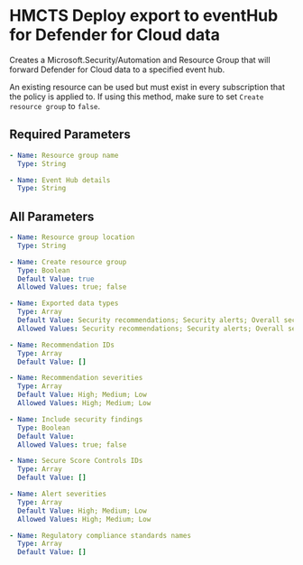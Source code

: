 # HMCTS Deploy export to eventHub for Defender for Cloud data

Creates a Microsoft.Security/Automation and Resource Group that will forward Defender for Cloud data to a specified event hub.

An existing resource can be used but must exist in every subscription that the policy is applied to. If using this method, make sure to set `Create resource group` to `false`.

## Required Parameters

```yaml
- Name: Resource group name
  Type: String

- Name: Event Hub details
  Type: String
```

## All Parameters

```yaml
- Name: Resource group location
  Type: String

- Name: Create resource group
  Type: Boolean
  Default Value: true
  Allowed Values: true; false

- Name: Exported data types
  Type: Array
  Default Value: Security recommendations; Security alerts; Overall secure score; Secure score controls; Regulatory compliance; Overall secure score - snapshot; Secure score controls - snapshot; Regulatory compliance - snapshot; Security recommendations - snapshot; Security findings - snapshot
  Allowed Values: Security recommendations; Security alerts; Overall secure score; Secure score controls; Regulatory compliance; Overall secure score - snapshot; Secure score controls - snapshot; Regulatory compliance - snapshot; Security recommendations - snapshot; Security findings - snapshot

- Name: Recommendation IDs
  Type: Array
  Default Value: []

- Name: Recommendation severities
  Type: Array
  Default Value: High; Medium; Low
  Allowed Values: High; Medium; Low

- Name: Include security findings
  Type: Boolean
  Default Value:
  Allowed Values: true; false

- Name: Secure Score Controls IDs
  Type: Array
  Default Value: []

- Name: Alert severities
  Type: Array
  Default Value: High; Medium; Low
  Allowed Values: High; Medium; Low

- Name: Regulatory compliance standards names
  Type: Array
  Default Value: []
```
